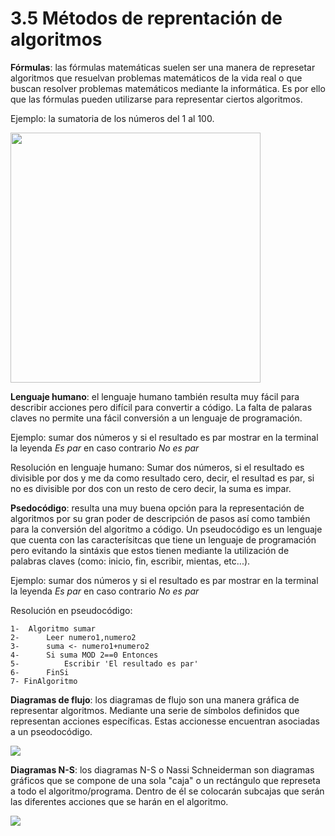 # 3.5 Métodos de reprentación de algoritmos

**Fórmulas**: las fórmulas matemáticas suelen ser una manera de represetar algoritmos que resuelvan problemas matemáticos de la vida real o que buscan resolver problemas matemáticos mediante la informática. Es por ello que las fórmulas pueden utilizarse para representar ciertos algoritmos. 

Ejemplo: la sumatoria de los números del 1 al 100.

<img src="src/../../src/Sección%203/3-Sumatoria1al100-Ejemplo.png" width="400">

**Lenguaje humano**: el lenguaje humano también resulta muy fácil para describir acciones pero difícil para convertir a código. La falta de palaras claves no permite una fácil conversión a un lenguaje de programación.

Ejemplo: sumar dos números y si el resultado es par mostrar en la terminal la leyenda *Es par* en caso contrario *No es par*

Resolución en lenguaje humano:
Sumar dos números, si el resultado es divisible por dos y me da como resultado cero, decir, el resultad es par, si no es divisible por dos con un resto de cero decir, la suma es impar.

**Psedocódigo**: resulta una muy buena opción para la representación de algoritmos por su gran poder de descripción de pasos así como también para la conversión del algoritmo a código. Un pseudocódigo es un lenguaje que cuenta con las caracterísitcas que tiene un lenguaje de programación pero evitando la sintáxis que estos tienen mediante la utilización de palabras claves (como: inicio, fin, escribir, mientas, etc...). 

Ejemplo: sumar dos números y si el resultado es par mostrar en la terminal la leyenda *Es par* en caso contrario *No es par*

Resolución en pseudocódigo:

```
1-  Algoritmo sumar
2- 	    Leer numero1,numero2
3- 	    suma <- numero1+numero2
4-      Si suma MOD 2==0 Entonces
5- 		    Escribir 'El resultado es par'
6-	    FinSi
7- FinAlgoritmo
```

**Diagramas de flujo**: los diagramas de flujo son una manera gráfica de representar algoritmos. Mediante una serie de símbolos definidos que representan acciones específicas. Estas accionesse encuentran asociadas a un pseodocódigo.

![](src/../../src/Sección%203/3-Diagrama-de-flujo-Ejemplo.png)

**Diagramas N-S**: los diagramas N-S o Nassi Schneiderman son diagramas gráficos que se compone de una sola "caja" o un rectángulo que represeta a todo el algoritmo/programa. Dentro de él se colocarán subcajas que serán las diferentes acciones que se harán en el algoritmo.

![](src/../../src/Sección%203/3-Diagrama-N-S-Ejemplo.png)
